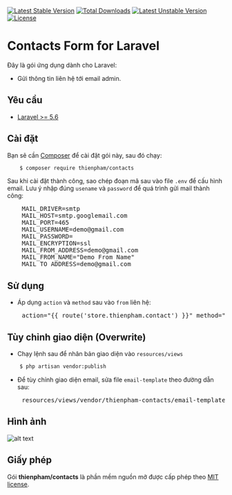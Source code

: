 [![Latest Stable Version](https://poser.pugx.org/thienpham/contacts/v/stable)](https://packagist.org/packages/thienpham/contacts)
[![Total Downloads](https://poser.pugx.org/thienpham/contacts/downloads)](https://packagist.org/packages/thienpham/contacts)
[![Latest Unstable Version](https://poser.pugx.org/thienpham/contacts/v/unstable)](https://packagist.org/packages/thienpham/contacts)
[![License](https://poser.pugx.org/thienpham/contacts/license)](https://packagist.org/packages/thienpham/contacts)

# Contacts Form for Laravel

Đây là gói ứng dụng dành cho Laravel:
- Gửi thông tin liên hệ tới email admin.

## Yêu cầu

- [Laravel >= 5.6](https://laravel.com/docs/5.6/installation)

## Cài đặt

Bạn sẽ cần [Composer](https://getcomposer.org/) để cài đặt gói này, sau đó chạy:
```sh
    $ composer require thienpham/contacts
```

Sau khi cài đặt thành công, sao chép đoạn mã sau vào file `.env` để cấu hình email.
Lưu ý nhập đúng `usename` và `password` để quá trình gửi mail thành công:
<pre>
    MAIL_DRIVER=smtp
    MAIL_HOST=smtp.googlemail.com
    MAIL_PORT=465
    MAIL_USERNAME=demo@gmail.com
    MAIL_PASSWORD=
    MAIL_ENCRYPTION=ssl
    MAIL_FROM_ADDRESS=demo@gmail.com
    MAIL_FROM_NAME="Demo From Name"
    MAIL_TO_ADDRESS=demo@gmail.com
</pre>

## Sử dụng
- Áp dụng `action` và `method` sau vào `from` liên hệ:
<pre>
    action="{{ route('store.thienpham.contact') }}" method="post"
</pre>

## Tùy chỉnh giao diện (Overwrite)

- Chạy lệnh sau để nhân bản giao diện vào `resources/views`
```sh
    $ php artisan vendor:publish
```

- Để tùy chỉnh giao diện email, sửa file `email-template` theo đường dẫn sau:
<pre>
    resources/views/vendor/thienpham-contacts/email-template.blade.php
</pre>

## Hình ảnh
![alt text](https://uphinhnhanh.com/images/2018/07/14/AnhchupManhinh2018-07-14luc08.30.35.png "thienpham/contacts")

## Giấy phép

Gói **thienpham/contacts** là phần mềm nguồn mở được cấp phép theo [MIT license](https://opensource.org/licenses/MIT).
